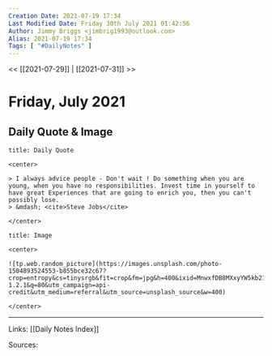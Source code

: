 ```yaml
---
Creation Date: 2021-07-19 17:34
Last Modified Date: Friday 30th July 2021 01:42:56
Author: Jimmy Briggs <jimbrig1993@outlook.com>
Alias: 2021-07-19 17:34
Tags: [ "#DailyNotes" ]
---
```


<< [[2021-07-29]] | [[2021-07-31]] >>

# Friday, July 2021

## Daily Quote & Image

```ad-quote
title: Daily Quote

<center>

> I always advice people - Don't wait ! Do something when you are young, when you have no responsibilities. Invest time in yourself to have great Experiences that are going to enrich you, then you can't possibly lose.
> &mdash; <cite>Steve Jobs</cite>

</center>

```

```ad-info
title: Image

<center>

![tp.web.random_picture](https://images.unsplash.com/photo-1504893524553-b855bce32c67?crop=entropy&cs=tinysrgb&fit=crop&fm=jpg&h=400&ixid=MnwxfDB8MXxyYW5kb218MHx8bGFuZHNjYXBlLHdhdGVyLHNwYWNlLHN1bixza3lsaW5lfHx8fHx8MTYyNzYyMzc5MA&ixlib=rb-1.2.1&q=80&utm_campaign=api-credit&utm_medium=referral&utm_source=unsplash_source&w=400)

</center>
```

***

Links: [[Daily Notes Index]]

Sources: 
